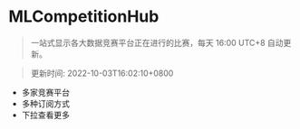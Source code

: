 # MLCompetitionHub

> 一站式显示各大数据竞赛平台正在进行的比赛，每天 16:00 UTC+8 自动更新。
  
> 更新时间: 2022-10-03T16:02:10+0800 

* 多家竞赛平台
* 多种订阅方式
* 下拉查看更多